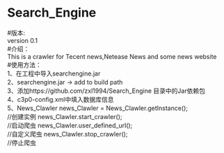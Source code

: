 # Search_Engine
#版本:<br> 
version 0.1<br> 
#介绍：<br> 
This is a crawler for Tecent news,Netease News and some news website <br> 
#使用方法：<br> 
1、在工程中导入searchengine.jar<br> 
2、searchengine.jar -> add to build path<br> 
3、添加https://github.com/zxl1994/Search_Engine 目录中的Jar依赖包<br> 
4、c3p0-config.xml中填入数据库信息<br> 
5、News_Clawler news_Clawler = News_Clawler.getInstance();<br>//创建实例
  news_Clawler.start_crawler();<br> //启动爬虫
  news_Clawler.user_defined_url();<br> //自定义爬虫
  news_Clawler.stop_crawler();<br> //停止爬虫
  



